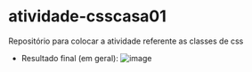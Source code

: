 # atividade-csscasa01
Repositório para colocar a atividade referente as classes de css
- Resultado final (em geral):
![image](https://github.com/user-attachments/assets/2e737699-0e57-47a9-931c-2071e9b80cf2)
